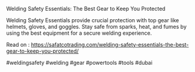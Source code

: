 Welding Safety Essentials: The Best Gear to Keep You Protected

Welding Safety Essentials provide crucial protection with top gear like helmets, gloves, and goggles. Stay safe from sparks, heat, and fumes by using the best equipment for a secure welding experience.

Read on : https://safatcotrading.com/welding-safety-essentials-the-best-gear-to-keep-you-protected/

#weldingsafety #welding #gear #powertools #tools #dubai
